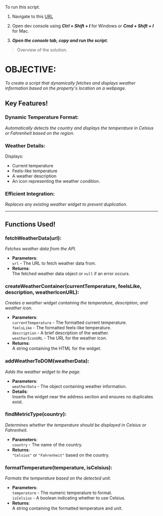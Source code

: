 To run this script.

1. Navigate to this [URL](https://www.nationaltrust.org.uk/visit/warwickshire/upton-house-and-gardens)

2. Open dev console using **_Ctrl + Shift + I_** for Windows or **_Cmd + Shift + I_** for Mac.

3. ***Open the console tab, copy and run the script.***


>Overview of the solution.

# OBJECTIVE: 

_To create a script that dynamically fetches and displays weather information based on the property's location on a webpage._

## Key Features!

### Dynamic Temperature Format:

_Automatically detects the country and displays the temperature in Celsius or Fahrenheit based on the region._


### Weather Details:

Displays:
- Current temperature
- Feels-like temperature
- A weather description
- An icon representing the weather condition.


### Efficient Integration:

_Replaces any existing weather widget to prevent duplication._

---

## Functions Used!


### fetchWeatherData(url):

_Fetches weather data from the API._  
- **Parameters**:  
  `url` - The URL to fetch weather data from.  
- **Returns**:  
  The fetched weather data object or `null` if an error occurs.


### createWeatherContainer(currentTemperature, feelsLike, description, weatherIconURL):

_Creates a weather widget containing the temperature, description, and weather icon._  
- **Parameters**:  
  `currentTemperature` - The formatted current temperature.  
  `feelsLike` - The formatted feels-like temperature.  
  `description` - A brief description of the weather.  
  `weatherIconURL` - The URL for the weather icon.  
- **Returns**:  
  A string containing the HTML for the widget.


### addWeatherToDOM(weatherData):

_Adds the weather widget to the page._  
- **Parameters**:  
  `weatherData` - The object containing weather information.  
- **Details**:  
  Inserts the widget near the address section and ensures no duplicates exist.


### findMetricType(country):

_Determines whether the temperature should be displayed in Celsius or Fahrenheit._  
- **Parameters**:  
  `country` - The name of the country.  
- **Returns**:  
  `"Celsius"` or `"Fahrenheit"` based on the country.


### formatTemperature(temperature, isCelsius):

_Formats the temperature based on the detected unit._  
- **Parameters**:  
  `temperature` - The numeric temperature to format.  
  `isCelsius` - A boolean indicating whether to use Celsius.  
- **Returns**:  
  A string containing the formatted temperature and unit.